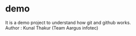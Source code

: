 # demo
It is a demo project to understand how git and github works.
<br>
Author : Kunal Thakur (Team Aargus infotec)
